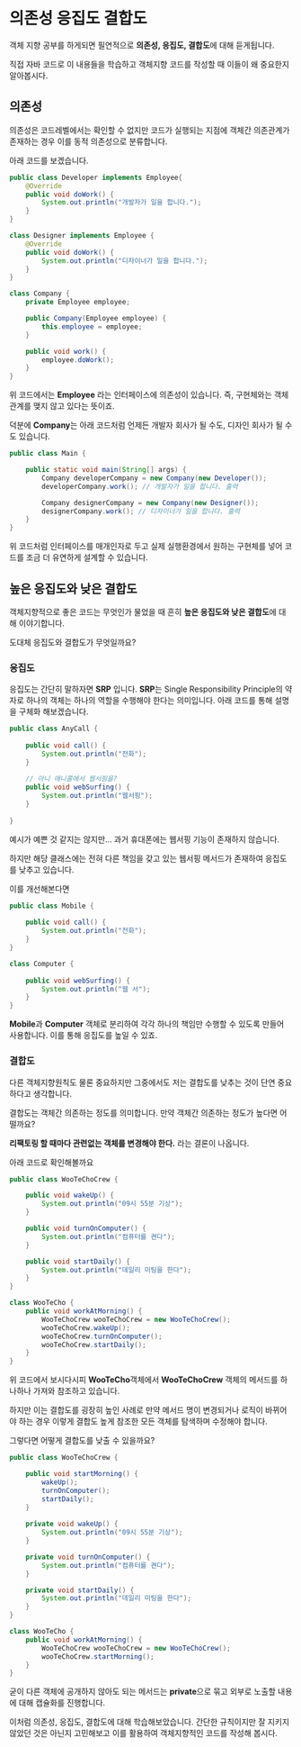 # 의존성 응집도 결합도

객체 지향 공부를 하게되면 필연적으로 **의존성, 응집도, 결합도**에 대해 듣게됩니다.

직접 자바 코드로 이 내용들을 학습하고 객체지향 코드를 작성할 때 이들이 왜 중요한지 알아봅시다.

## 의존성

의존성은 코드레벨에서는 확인할 수 없지만 코드가 실행되는 지점에 객체간 의존관계가 존재하는 경우 이를 동적 의존성으로 분류합니다.

아래 코드를 보겠습니다.
```java
public class Developer implements Employee{
    @Override
    public void doWork() {
        System.out.println("개발자가 일을 합니다.");
    }
}

class Designer implements Employee {
    @Override
    public void doWork() {
        System.out.println("디자이너가 일을 합니다.");
    }
}

class Company {
    private Employee employee;

    public Company(Employee employee) {
        this.employee = employee;
    }

    public void work() {
        employee.doWork();
    }
}
```

위 코드에서는 **Employee** 라는 인터페이스에 의존성이 있습니다.
즉, 구현체와는 객체 관계를 맺지 않고 있다는 뜻이죠.

덕분에 **Company**는 아래 코드처럼 언제든 개발자 회사가 될 수도, 디자인 회사가 될 수도 있습니다.

```java
public class Main {

    public static void main(String[] args) {
        Company developerCompany = new Company(new Developer());
        developerCompany.work(); // 개발자가 일을 합니다. 출력

        Company designerCompany = new Company(new Designer());
        designerCompany.work(); // 디자이너가 일을 합니다. 출력
    }
}
```

위 코드처럼 인터페이스를 매개인자로 두고 실제 실행환경에서 원하는 구현체를 넣어 코드를 조금 더 유연하게 설계할 수 있습니다.

## 높은 응집도와 낮은 결합도

객체지향적으로 좋은 코드는 무엇인가 물었을 때 흔히 **높은 응집도와 낮은 결합도**에 대해 이야기합니다.

도대체 응집도와 결합도가 무엇일까요?

### 응집도

응집도는 간단히 말하자면 **SRP** 입니다.
**SRP**는 Single Responsibility Principle의 약자로 하나의 객체는 하나의 역할을 수행해야 한다는 의미입니다.
아래 코드를 통해 설명을 구체화 해보겠습니다.

```java
public class AnyCall {
    
    public void call() {
        System.out.println("전화");
    }
    
    // 아니 애니콜에서 웹서핑을?
    public void webSurfing() {
        System.out.println("웹서핑");
    }
    
}
```

예시가 예쁜 것 같지는 않지만... 과거 휴대폰에는 웹서핑 기능이 존재하지 않습니다.

하지만 해당 클래스에는 전혀 다른 책임을 갖고 있는 웹서핑 메서드가 존재하여 응집도를 낮추고 있습니다.

이를 개선해본다면

```java
public class Mobile {
    
    public void call() {
        System.out.println("전화");
    }
}

class Computer {
    
    public void webSurfing() {
        System.out.println("웹 서");
    }
}
```

**Mobile**과 **Computer** 객체로 분리하여 각각 하나의 책임만 수행할 수 있도록 만들어 사용합니다.
이를 통해 응집도를 높일 수 있죠.

### 결합도

다른 객체지향원칙도 물론 중요하지만 그중에서도 저는 결합도를 낮추는 것이 단연 중요하다고 생각합니다.

결합도는 객체간 의존하는 정도를 의미합니다. 만약 객체간 의존하는 정도가 높다면 어떨까요?

**리팩토링 할 때마다 관련없는 객체를 변경해야 한다.** 라는 결론이 나옵니다.

아래 코드로 확인해볼까요

```java
public class WooTeChoCrew {

    public void wakeUp() {
        System.out.println("09시 55분 기상");
    }

    public void turnOnComputer() {
        System.out.println("컴퓨터를 켠다");
    }

    public void startDaily() {
        System.out.println("데일리 미팅을 한다");
    }
}

class WooTeCho {
    public void workAtMorning() {
        WooTeChoCrew wooTeChoCrew = new WooTeChoCrew();
        wooTeChoCrew.wakeUp();
        wooTeChoCrew.turnOnComputer();
        wooTeChoCrew.startDaily();
    }
}
```

위 코드에서 보시다시피 **WooTeCho**객체에서 **WooTeChoCrew** 객체의 메서드를 하나하나 가져와 참조하고 있습니다.

하지만 이는 결합도를 굉장히 높인 사례로 만약 메서드 명이 변경되거나 로직이 바뀌어야 하는 경우 이렇게 결합도 높게 참조한 모든 객체를
탐색하며 수정해야 합니다.

그렇다면 어떻게 결합도를 낮출 수 있을까요?

```java
public class WooTeChoCrew {

    public void startMorning() {
        wakeUp();
        turnOnComputer();
        startDaily();
    }
    
    private void wakeUp() {
        System.out.println("09시 55분 기상");
    }

    private void turnOnComputer() {
        System.out.println("컴퓨터를 켠다");
    }

    private void startDaily() {
        System.out.println("데일리 미팅을 한다");
    }
}

class WooTeCho {
    public void workAtMorning() {
        WooTeChoCrew wooTeChoCrew = new WooTeChoCrew();
        wooTeChoCrew.startMorning();
    }
}
```

굳이 다른 객체에 공개하지 않아도 되는 메서드는 **private**으로 묶고 외부로 노출할 내용에 대해 캡슐화를 진행합니다.

이처럼 의존성, 응집도, 결합도에 대해 학습해보았습니다. 간단한 규칙이지만 잘 지키지 않았던 것은 아닌지 고민해보고 이를 활용하여 객체지향적인 코드를 작성해 봅시다.